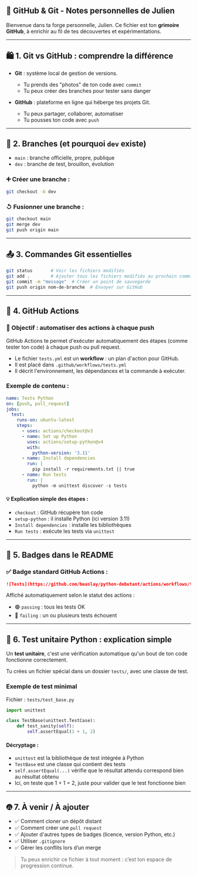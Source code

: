 ## 🧠 GitHub & Git - Notes personnelles de Julien

Bienvenue dans ta forge personnelle, Julien. Ce fichier est ton **grimoire GitHub**, à enrichir au fil de tes découvertes et expérimentations.

---

## 🛍️ 1. Git vs GitHub : comprendre la différence

- **Git** : système local de gestion de versions.
    - Tu prends des "photos" de ton code avec `commit`
    - Tu peux créer des branches pour tester sans danger

- **GitHub** : plateforme en ligne qui héberge tes projets Git.
    - Tu peux partager, collaborer, automatiser
    - Tu pousses ton code avec `push`

---

## 🌱 2. Branches (et pourquoi `dev` existe)

- `main` : branche officielle, propre, publique
- `dev` : branche de test, brouillon, évolution

### ➕ Créer une branche :
```bash
git checkout -b dev
```

### ↺ Fusionner une branche :
```bash
git checkout main
git merge dev
git push origin main
```

---

## 📤 3. Commandes Git essentielles

```bash
git status       # Voir les fichiers modifiés
git add .        # Ajouter tous les fichiers modifiés au prochain commit
git commit -m "message"  # Créer un point de sauvegarde
git push origin nom-de-branche  # Envoyer sur GitHub
```

---

## 🤖 4. GitHub Actions

### 🔧 Objectif : automatiser des actions à chaque push

GitHub Actions te permet d'exécuter automatiquement des étapes (comme tester ton code) à chaque push ou pull request.

- Le fichier `tests.yml` est un **workflow** : un plan d'action pour GitHub.
- Il est placé dans `.github/workflows/tests.yml`
- Il décrit l'environnement, les dépendances et la commande à exécuter.

### Exemple de contenu :
```yaml
name: Tests Python
on: [push, pull_request]
jobs:
  test:
    runs-on: ubuntu-latest
    steps:
      - uses: actions/checkout@v3
      - name: Set up Python
        uses: actions/setup-python@v4
        with:
          python-version: '3.11'
      - name: Install dependencies
        run: |
          pip install -r requirements.txt || true
      - name: Run tests
        run: |
          python -m unittest discover -s tests
```

#### 💡 Explication simple des étapes :
- `checkout` : GitHub récupère ton code
- `setup-python` : il installe Python (ici version 3.11)
- `Install dependencies` : installe les bibliothèques
- `Run tests` : exécute les tests via `unittest`

---

## 🏅 5. Badges dans le README

### ✅ Badge standard GitHub Actions :
```markdown
![Tests](https://github.com/beaslay/python-debutant/actions/workflows/tests.yml/badge.svg)
```

Affiché automatiquement selon le statut des actions :
- 🟢 `passing` : tous les tests OK
- 🔴 `failing` : un ou plusieurs tests échouent

---

## 🧪 6. Test unitaire Python : explication simple

Un **test unitaire**, c'est une vérification automatique qu'un bout de ton code fonctionne correctement.

Tu crées un fichier spécial dans un dossier `tests/`, avec une classe de test.

### Exemple de test minimal
Fichier : `tests/test_base.py`
```python
import unittest

class TestBase(unittest.TestCase):
    def test_sanity(self):
        self.assertEqual(1 + 1, 2)
```

#### Décryptage :
- `unittest` est la bibliothèque de test intégrée à Python
- `TestBase` est une classe qui contient des tests
- `self.assertEqual(...)` vérifie que le résultat attendu correspond bien au résultat obtenu
- Ici, on teste que 1 + 1 = 2, juste pour valider que le test fonctionne bien

---

## 🤁 7. À venir / À ajouter

- ✅ Comment cloner un dépôt distant
- ✅ Comment créer une `pull request`
- ✅ Ajouter d'autres types de badges (licence, version Python, etc.)
- ✅ Utiliser `.gitignore`
- ✅ Gérer les conflits lors d’un merge

> Tu peux enrichir ce fichier à tout moment : c’est ton espace de progression continue.

